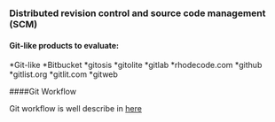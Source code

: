 
### Distributed revision control and source code management (SCM)


#### Git-like products to evaluate:

*Git-like
*Bitbucket
*gitosis
*gitolite
*gitlab
*rhodecode.com
*github
*gitlist.org
*gitlit.com
*gitweb


####Git Workflow

Git workflow is well describe in [here](https://www.atlassian.com/git/tutorials/comparing-workflows/centralized-workflow)



